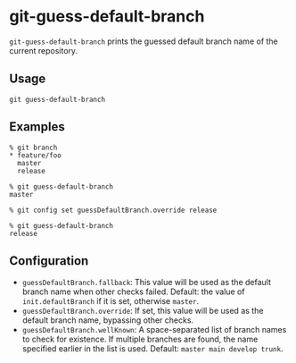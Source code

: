 # git-guess-default-branch

`git-guess-default-branch` prints the guessed default branch name of the current repository.

## Usage

```
git guess-default-branch
```

## Examples

```
% git branch
* feature/foo
  master
  release

% git guess-default-branch
master

% git config set guessDefaultBranch.override release

% git guess-default-branch
release
```

## Configuration

- `guessDefaultBranch.fallback`: This value will be used as the default branch name when other checks failed. Default: the value of `init.defaultBranch` if it is set, otherwise `master`.
- `guessDefaultBranch.override`: If set, this value will be used as the default branch name, bypassing other checks.
- `guessDefaultBranch.wellKnown`: A space-separated list of branch names to check for existence. If multiple branches are found, the name specified earlier in the list is used. Default: `master main develop trunk`.
